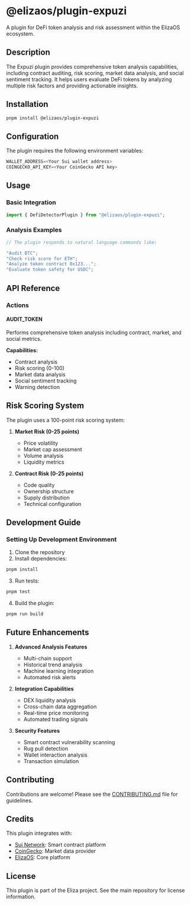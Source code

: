 # @elizaos/plugin-expuzi

A plugin for DeFi token analysis and risk assessment within the ElizaOS ecosystem.

## Description

The Expuzi plugin provides comprehensive token analysis capabilities, including contract auditing, risk scoring, market data analysis, and social sentiment tracking. It helps users evaluate DeFi tokens by analyzing multiple risk factors and providing actionable insights.

## Installation

```bash
pnpm install @elizaos/plugin-expuzi
```

## Configuration

The plugin requires the following environment variables:

```typescript
WALLET_ADDRESS=<Your Sui wallet address>
COINGECKO_API_KEY=<Your CoinGecko API key>
```

## Usage

### Basic Integration

```typescript
import { DefiDetectorPlugin } from "@elizaos/plugin-expuzi";
```

### Analysis Examples

```typescript
// The plugin responds to natural language commands like:

"Audit BTC";
"Check risk score for ETH";
"Analyze token contract 0x123...";
"Evaluate token safety for USDC";
```

## API Reference

### Actions

#### AUDIT_TOKEN

Performs comprehensive token analysis including contract, market, and social metrics.

**Capabilities:**
- Contract analysis
- Risk scoring (0-100)
- Market data analysis
- Social sentiment tracking
- Warning detection

## Risk Scoring System

The plugin uses a 100-point risk scoring system:

1. **Market Risk (0-25 points)**
   - Price volatility
   - Market cap assessment
   - Volume analysis
   - Liquidity metrics

2. **Contract Risk (0-25 points)**
   - Code quality
   - Ownership structure
   - Supply distribution
   - Technical configuration

## Development Guide

### Setting Up Development Environment

1. Clone the repository
2. Install dependencies:

```bash
pnpm install
```

3. Run tests:

```bash
pnpm test
```

4. Build the plugin:

```bash
pnpm run build
```

## Future Enhancements

1. **Advanced Analysis Features**
   - Multi-chain support
   - Historical trend analysis
   - Machine learning integration
   - Automated risk alerts

2. **Integration Capabilities**
   - DEX liquidity analysis
   - Cross-chain data aggregation
   - Real-time price monitoring
   - Automated trading signals

3. **Security Features**
   - Smart contract vulnerability scanning
   - Rug pull detection
   - Wallet interaction analysis
   - Transaction simulation

## Contributing

Contributions are welcome! Please see the [CONTRIBUTING.md](../../CONTRIBUTING.md) file for guidelines.

## Credits

This plugin integrates with:
- [Sui Network](https://sui.io/): Smart contract platform
- [CoinGecko](https://www.coingecko.com/): Market data provider
- [ElizaOS](https://github.com/lggg123/eliza): Core platform

## License

This plugin is part of the Eliza project. See the main repository for license information.